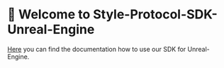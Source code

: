 # 👋 Welcome to Style-Protocol-SDK-Unreal-Engine

[Here](https://style-protocol.gitbook.io/sdk/) you can find the documentation how to use our SDK for Unreal-Engine.
